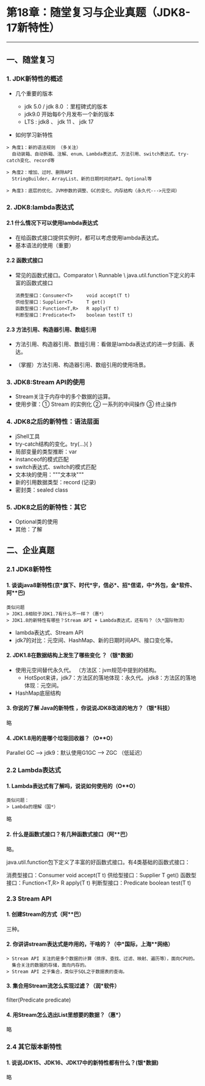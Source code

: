 # 第18章：随堂复习与企业真题（JDK8-17新特性）

***

## 一、随堂复习

### 1. JDK新特性的概述

- 几个重要的版本
  - jdk 5.0 / jdk 8.0 ：里程碑式的版本
  - jdk9.0 开始每6个月发布一个新的版本
  - LTS : jdk8 、 jdk 11 、 jdk 17

- 如何学习新特性

```
> 角度1：新的语法规则 （多关注）
  自动装箱、自动拆箱、注解、enum、Lambda表达式、方法引用、switch表达式、try-catch变化、record等

> 角度2：增加、过时、删除API
  StringBuilder、ArrayList、新的日期时间的API、Optional等

> 角度3：底层的优化、JVM参数的调整、GC的变化、内存结构（永久代--->元空间）
```

### 2. JDK8:lambda表达式

#### 2.1 什么情况下可以使用lambda表达式

- 在给函数式接口提供实例时，都可以考虑使用lambda表达式。
- 基本语法的使用（重要）

#### 2.2 函数式接口

- 常见的函数式接口。Comparator \ Runnable \ java.util.function下定义的丰富的函数式接口

  ```
  消费型接口：Consumer<T>     void accept(T t)
  供给型接口：Supplier<T>     T get()
  函数型接口：Function<T,R>   R apply(T t)
  判断型接口：Predicate<T>    boolean test(T t)
  ```

#### 2.3 方法引用、构造器引用、数组引用

- 方法引用、构造器引用、数组引用：看做是lambda表达式的进一步刻画、表达。

- （掌握）方法引用、构造器引用、数组引用的使用场景。

### 3. JDK8:Stream API的使用

- Stream关注于内存中的多个数据的运算。
- 使用步骤：① Stream 的实例化 ② 一系列的中间操作 ③ 终止操作

### 4. JDK8之后的新特性：语法层面

- jShell工具
- try-catch结构的变化。try(...){ }
- 局部变量的类型推断：var
- instanceof的模式匹配
- switch表达式、switch的模式匹配
- 文本块的使用："""文本块"""
- 新的引用数据类型：record (记录)
- 密封类：sealed class

### 5. JDK8之后的新特性：其它

- Optional类的使用
- 其他：了解



## 二、企业真题

### 2.1 JDK8新特性

#### 1. 谈谈java8新特性(京*旗下、时代\*宇，信必\*、招\*信诺，中\*外包，金\*软件、阿\*\*巴)

```
类似问题
> JDK1.8相较于JDK1.7有什么不一样？（惠*）
> JDK1.8的新特性有哪些？Stream API + Lambda表达式，还有吗？（久*国际物流）
```

- lambda表达式、Stream API
- jdk7的对比：元空间、HashMap、新的日期时间API、接口变化等。

#### 2. JDK1.8在数据结构上发生了哪些变化 ？（银*数据）

- 使用元空间替代永久代。  （方法区：jvm规范中提到的结构。  
  - HotSpot来讲，jdk7：方法区的落地体现：永久代。 jdk8：方法区的落地体现：元空间。
- HashMap底层结构

#### 3. 你说的了解 Java的新特性 ，你说说JDK8改进的地方？（银*科技）

略

#### 4. JDK1.8用的是哪个垃圾回收器？（O**O）

Parallel GC --> jdk9：默认使用G1GC  --> ZGC （低延迟）

### 2.2 Lambda表达式

#### 1. Lambda表达式有了解吗，说说如何使用的（O**O）

```
类似问题：
> Lambda的理解（国*）
```

略

#### 2. 什么是函数式接口？有几种函数式接口（阿**巴）

略。

java.util.function包下定义了丰富的好函数式接口。有4类基础的函数式接口：

消费型接口：Consumer<T>     void accept(T t)
供给型接口：Supplier<T>     T get()
函数型接口：Function<T,R>   R apply(T t)
判断型接口：Predicate<T>    boolean test(T t)

### 2.3 Stream API

#### 1. 创建Stream的方式（阿**巴）

三种。

#### 2. 你讲讲stream表达式是咋用的，干啥的？（中*国际，上海**网络）

```
> Stream API 关注的是多个数据的计算（排序、查找、过滤、映射、遍历等），面向CPU的。
  集合关注的数据的存储，面向内存的。
> Stream API 之于集合，类似于SQL之于数据表的查询。
```

#### 3. 集合用Stream流怎么实现过滤？（润*软件）

filter(Predicate predicate)

#### 4. 用Stream怎么选出List里想要的数据？（惠*）

略



### 2.4 其它版本新特性

#### 1. 说说JDK15、JDK16、JDK17中的新特性都有什么？(银*数据)

略